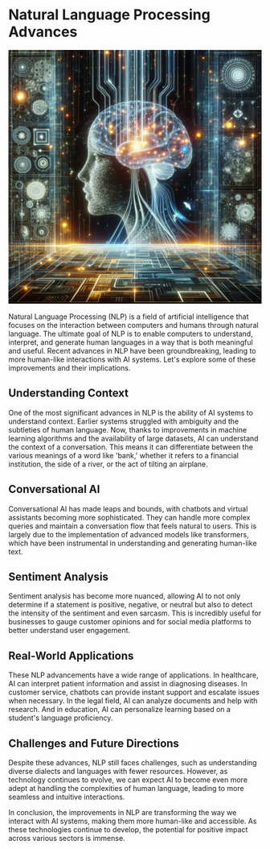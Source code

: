 # Natural Language Processing Advances

![Human-like AI Interaction](https://raw.githubusercontent.com/Kanakjr/100-days-of-AI-Writing/main/images/Natural-Language-Processing-Advances.png)

Natural Language Processing (NLP) is a field of artificial intelligence that focuses on the interaction between computers and humans through natural language. The ultimate goal of NLP is to enable computers to understand, interpret, and generate human languages in a way that is both meaningful and useful. Recent advances in NLP have been groundbreaking, leading to more human-like interactions with AI systems. Let's explore some of these improvements and their implications.

## Understanding Context

One of the most significant advances in NLP is the ability of AI systems to understand context. Earlier systems struggled with ambiguity and the subtleties of human language. Now, thanks to improvements in machine learning algorithms and the availability of large datasets, AI can understand the context of a conversation. This means it can differentiate between the various meanings of a word like 'bank,' whether it refers to a financial institution, the side of a river, or the act of tilting an airplane.

## Conversational AI

Conversational AI has made leaps and bounds, with chatbots and virtual assistants becoming more sophisticated. They can handle more complex queries and maintain a conversation flow that feels natural to users. This is largely due to the implementation of advanced models like transformers, which have been instrumental in understanding and generating human-like text.

## Sentiment Analysis

Sentiment analysis has become more nuanced, allowing AI to not only determine if a statement is positive, negative, or neutral but also to detect the intensity of the sentiment and even sarcasm. This is incredibly useful for businesses to gauge customer opinions and for social media platforms to better understand user engagement.

## Real-World Applications

These NLP advancements have a wide range of applications. In healthcare, AI can interpret patient information and assist in diagnosing diseases. In customer service, chatbots can provide instant support and escalate issues when necessary. In the legal field, AI can analyze documents and help with research. And in education, AI can personalize learning based on a student's language proficiency.

## Challenges and Future Directions

Despite these advances, NLP still faces challenges, such as understanding diverse dialects and languages with fewer resources. However, as technology continues to evolve, we can expect AI to become even more adept at handling the complexities of human language, leading to more seamless and intuitive interactions.

In conclusion, the improvements in NLP are transforming the way we interact with AI systems, making them more human-like and accessible. As these technologies continue to develop, the potential for positive impact across various sectors is immense.


